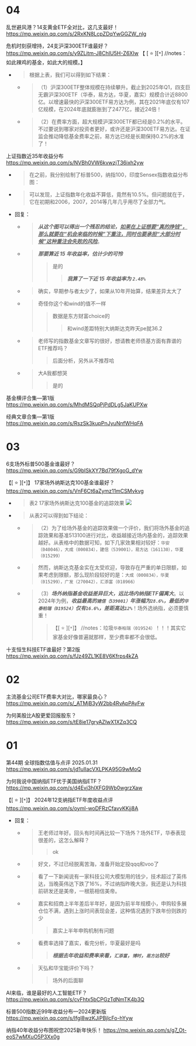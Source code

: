 
# 04

乱世避风港？14支黄金ETF全对比，这几支最好！ https://mp.weixin.qq.com/s/2RxKN8LcpZDqYwGGZW_nlg

危机时刻获增持，24支沪深300ETF谁最好？ https://mp.weixin.qq.com/s/y9ZLitm-J8ChIU5H-Z6XIw  【 [ :star: ][`*`] //notes：如此辣鸡的基金，如此大的规模。】
- > 根据上表，我们可以得到如下结果：
  * > （1）沪深300ETF整体规模在持续攀升。截止到2025年Q1，四支巨无霸沪深300ETF（华泰，易方达，华夏，嘉实）规模合计近8800亿。以增速最快的沪深300ETF易方达为例，其在2021年底仅有107亿规模，在2024年底就膨胀到了2477亿，接近24倍！
  * > （2）在费率方面，超大规模沪深300ETF都已经是0.2%的水平。不过要说到哪家对投资者更好，或许还是沪深300ETF易方达。在证监会推动降低基金费率之前，易方达已经是长期保持0.2%的水准了！

上证指数近35年收益分布 https://mp.weixin.qq.com/s/NVBh0VW6kvwzjT36ixh2yw
- > 在之前，我分别绘制了标普500，纳指100，印度Sensex指数收益分布图：
- > 可以发现，上证指数年化收益不算低，竟然有10.5%。但问题就在于，它在初期和2006，2007，2014等几年几乎用尽了全部力气。
- 回复：
  * > ***从这个图可以得出一个残忍的结论，<ins>如果在上证想要“真的挣钱”，那么就要在“机会来临的时候”下重注，同时也要承担“大部分时候”这种重注会失败的风险</ins>***。
  * > ***那要算近 15 年收益率，估计少的可怜***
    >> 是的
    >>> ***我算了一下近 15 年收益率为 `2.48%`***
  * > 确实，早期参与者太少了，如果从10年开始算，结果差异太大了
  * > 奇怪你这个和wind的值不一样
    >> 数据是东方财富choice的
    >>> 和wind差距特别大纳斯达克昨天pe就36.2
  * > 老师写的指数基金文章写的很好，想请教老师债基方面有靠谱的ETF推荐吗？
    >> 后面分析，另外从不推荐哈
  * > 大A我都想哭
    >> 是的 

基金横评合集—第1版 https://mp.weixin.qq.com/s/MhdMSQqPjPdDLg5JaKUPXw

经典文章合集—第1版 https://mp.weixin.qq.com/s/RszSk3kupPnJyuNnfWHqFA

# 03

6支场外标普500基金谁最好？ https://mp.weixin.qq.com/s/G9bISkXY7Bd79fXgoG_dYw

【[ :star: ][`*`]】 17家场外纳斯达克100基金谁最好？ https://mp.weixin.qq.com/s/VnF6Ct6aZymz11mCSMvkvg
- > 表2 17家场外纳斯达克100基金的追踪效果 ![](https://mmbiz.qpic.cn/mmbiz_png/t6s6xZJibA1LKPeOykYOKIh6MssthPQ6WNicDic63pREFA7vp5ZIY8w82JLNADquGwGGTiaO8PEWxd2ic0RxY2MeF8A/640)
- > 从表2可以得到如下结论：
  * > （2）为了给场外基金的追踪效果做一个评价，我们将场外基金的追踪效果和基准513100进行对比，收益越接近场内基金的，追踪效果越好。从表格中的数据可知，如下几家效果相对较好：`华安（040046），大成（000834），建信（539001），易方达（161130），华夏（015299）`
  * > 然而，纳斯达克基金实在太受欢迎，导致存在严重的单日限额，如果考虑到限额，那么现阶段较好的是：`大成（000834），华夏（015299），广发（270042），汇添富（018966）`
  * > （3）***场外纳指基金收益差异巨大，远比场内纳指ETF偏离大***。以2024年为例，***收益最高的`建信（539001）`年涨幅为`28.6%`，最低的`华泰柏瑞（019524）`仅有`16.6%`，差距高达`12%`***！场外选纳指，必须要慎重！
    >> 【[ :star: ][`*`]】 //notes：垃圾`华泰柏瑞（019524）`！！！其实它家基金好像普遍就那样，至少费率都不会很低。

十支恒生科技ETF谁最好？第2版 https://mp.weixin.qq.com/s/fJz49ZL1KE8V6Kfrps4kZA

# 02

主流基金公司ETF费率大对比，哪家最良心？ https://mp.weixin.qq.com/s/_ATMjB3yW2bb4RvApPAyFw

为何美股比A股更爱回报股东？ https://mp.weixin.qq.com/s/tE8ie17gryAZlwX1XZq3CQ

# 01

第44期 全球指数估值与点评 2025.01.31 https://mp.weixin.qq.com/s/jd1uIIacVXLPKA95G9wMoQ

为何我说中国纳指ETF优于美国纳指ETF？ https://mp.weixin.qq.com/s/d4Evj3hlXFG9Wb0wgrzXaw

【[ :star: ][`*`]】 2024年12支纳指ETF年度收益点评 https://mp.weixin.qq.com/s/oyml-woDFRzCfavvKKjj8A
- 回复：
  * > 王老师过年好。回头有时间再比较一下场外？场外ETF，华泰表现很差的，这怎么解释？
    >> ok
  * > 好文，不过已经脱离苦海，准备开始定投qqq和voo了
  * > 看了一下新闻说有一家科技公司大模型用的钱少，技术超过了英伟达，当晚英伟达下跌了16%，不过纳指昨晚大涨，我还是认为科技前研发还是美帝，一根筋相信美帝。
  * > 嘉实和招商上半年差后半年好，是因为前半年规模小，申购较多展仓位不满，遇到上涨时间表现会差，这种情况遇到下跌年份则跌的少
    >> 嘉实上半年申购机制有问题
  * > 看费率选择了嘉实，看完分析，华夏最好是吗
    >> ***根据去年收益和费率来看，`汇添富`，`博时`，`易方达`较好*** 
  * > 天弘和华宝能评价下吗？
    >> 场外的后面聊

AI来临，谁是最好的人工智能ETF？ https://mp.weixin.qq.com/s/cvFhtx5bCPGzTdNmTK4b3Q

标普500指数近99年收益分布—2024更新版 https://mp.weixin.qq.com/s/Ifgl8wzKJiPBjlcFo-hYyw

纳指40年收益分布图祝您2025新年快乐！ https://mp.weixin.qq.com/s/g7_Ot-eoS7wMXuO5P3Xx0g

